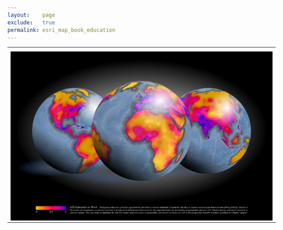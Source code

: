 ```yaml
---
layout:    page
exclude:   true
permalink: esri_map_book_education
---
```


<table style="width:120%">
  <tr>
	<th></th>
  </tr>
  <tr>
    <td style="width:100%"><img src="https://raw.githubusercontent.com/hglick/hglick.github.io/master/_images/Large/Esri_Map_Book_Education1.png" align="left"></td>
  </tr>
</table>




   
